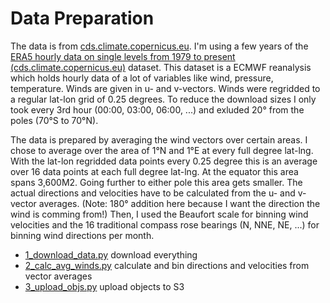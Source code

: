 # Data Preparation

The data is from [cds.climate.copernicus.eu](https://cds.climate.copernicus.eu/).
I'm using a few years of the [ERA5 hourly data on single levels from 1979 to present (cds.climate.copernicus.eu)](https://cds.climate.copernicus.eu/cdsapp#!/dataset/reanalysis-era5-single-levels?tab=overview) dataset.
This dataset is a ECMWF reanalysis which holds hourly data of a lot of variables like wind, pressure, temperature.
Winds are given in u- and v-vectors.
Winds were regridded to a regular lat-lon grid of 0.25 degrees.
To reduce the download sizes I only took every 3rd hour (00:00, 03:00, 06:00, ...) and exluded 20° from the poles (70°S to 70°N).

The data is prepared by averaging the wind vectors over certain areas.
I chose to average over the area of 1°N and 1°E at every full degree lat-lng.
With the lat-lon regridded data points every 0.25 degree this is an average over 16 data points at each full degree lat-lng.
At the equator this area spans 3,600M2. Going further to either pole this area gets smaller.
The actual directions and velocities have to be calculated from the u- and v-vector averages.
(Note: 180° addition here because I want the direction the wind is comming from!)
Then, I used the Beaufort scale for binning wind velocities and the 16 traditional compass rose bearings (N, NNE, NE, ...) for binning wind directions per month.

- [1_download_data.py](./1_download_data.py) download everything
- [2_calc_avg_winds.py](./2_calc_avg_winds.py) calculate and bin directions and velocities from vector averages
- [3_upload_objs.py](./3_upload_objs.py) upload objects to S3
